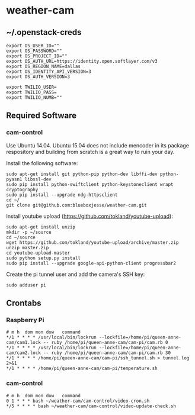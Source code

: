 # weather-cam

## ~/.openstack-creds 
```
export OS_USER_ID=""
export OS_PASSWORD=""
export OS_PROJECT_ID=""
export OS_AUTH_URL=https://identity.open.softlayer.com/v3
export OS_REGION_NAME=dallas
export OS_IDENTITY_API_VERSION=3
export OS_AUTH_VERSION=3

export TWILIO_USER=
export TWILIO_PASS=
export TWILIO_NUMB=""
```

## Required Software
### cam-control

Use Ubuntu 14.04. Ubuntu 15.04 does not include mencoder in its package respository and building from scratch is a great way to ruin your day.

Install the following software:
```
sudo apt-get install git python-pip python-dev libffi-dev python-pyasn1 libssl-dev
sudo pip install python-swiftclient python-keystoneclient wrapt cryptography
sudo pip install --upgrade ndg-httpsclient
cd ~/
git clone git@github.com:blueboxjesse/weather-cam.git
```

Install youtube upload (https://github.com/tokland/youtube-upload):
```
sudo apt-get install unzip
mkdir -p ~/source
cd ~/source
wget https://github.com/tokland/youtube-upload/archive/master.zip
unzip master.zip
cd youtube-upload-master
sudo python setup.py install
sudo pip install --upgrade google-api-python-client progressbar2
```

Create the pi tunnel user and add the camera's SSH key:
```
sudo adduser pi
```


## Crontabs

### Raspberry Pi
```
# m h  dom mon dow   command
*/1 * * * * /usr/local/bin/lockrun --lockfile=/home/pi/queen-anne-cam/cam1.lock -- ruby /home/pi/queen-anne-cam/cam-pi/cam.rb 0
*/1 * * * * /usr/local/bin/lockrun --lockfile=/home/pi/queen-anne-cam/cam2.lock -- ruby /home/pi/queen-anne-cam/cam-pi/cam.rb 30
*/1 * * * * /home/pi/queen-anne-cam/cam-pi/ssh_tunnel.sh > tunnel.log 2>&1
*/1 * * * * /home/pi/queen-anne-cam/cam-pi/temperature.sh
```

### cam-control
```
# m h  dom mon dow   command
0 1 * * * bash ~/weather-cam/cam-control/video-cron.sh
*/5 * * * * bash ~/weather-cam/cam-control/video-update-check.sh
```
